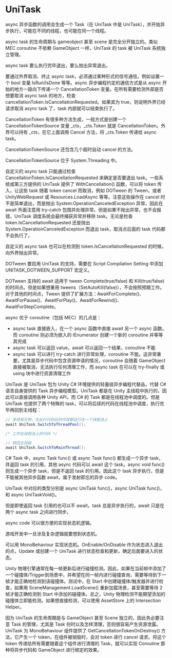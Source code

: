 # UniTask

async 异步函数的调用会生成一个 Task（在 UniTask 中是 UniTask），并开始异步执行，可能在不同的线程，也可能在同一个线程。

async task 的生命周期与 gameobject 甚至 scene 是完全分开独立的。类似 MEC coroutine 不依赖 GameObject 一样，UniTask 的 task 被 UniTask 系统独立管理。

async task 要么执行完毕退出，要么抛出异常退出。

要通过外界取消、终止 async task，必须通过某种形式的信号通信，例如设置一个 bool 变量 IsRun/IsDone 等等。async 异步编程约定的通信方式是从 async 开始的地方一路向下传递一个 CancellationToken 变量。在所有需要检测外部是否想要取消 async task 的地方，检查 cancellationToken.IsCancellationRequested。如果其为 true，则说明外界已经请求取消 async task 了，task 内部就可以结束执行了。

CancellationToken 有很多种方法生成，一般方式是创建一个 CancellationTokenSource 变量 _cts，_cts.Token 就是 CancellationToken。外界可以持有 _cts，在它上面调用 Cancel 方法，将 _cts.Token 传递给 async task。

CancellationTokenSource 还包含几个超时自动 cancel 的方法。

CancellationTokenSource 位于 System.Threading 中。

自定义的 async task 只能通过检查 CancellationToken.IsCancellationRequested 来确定是否要退出 task。一些系统或第三方提供的 UniTask 提供了 WithCancellation() 函数，可以将 token 传入，让这些 task 随着 token cancel 而取消，例如 DOTween 的 Tween，或者 UnityWebRequest 或 Resources.LoadAsync 等等。注意这些操作在 cancel 时不是简单退出，而是抛出 System.OperationCanceledException 异常，因此在 await 外面注意用 try-catch 包围并处理异常。但是如果不抛出异常，也不会报错，UniTask 调度系统会最终捕获异常并移除 task。无论是检查 token.IsCancellationRequested 还是抛出 System.OperationCanceledException 而退出 task，取消点后面的 task 代码都不会执行了。

自定义的 async task 也可以在检测到 token.IsCancellationRequested 的时候，向外界抛出异常。

DOTween 要启用 UniTask 的支持，需要在 Script Compilation Setting 中添加 UNITASK_DOTWEEN_SUPPORT 宏定义。

DOTween 支持的 await 适用于 tween Complete(true/false) 和 Kill(true/false) 的时间点。但是如果想重用 tweens（SetAutoKill(false)），不会按照预期工作。对于其他的时间点，Tween 提供了扩展方法：AwaitForComplete()、AwaitForPause()、AwaitForPlay()、AwaitForRewind()、AwaitForStepComplete。

async 优于 coroutine（包括 MEC）的几点是：

- async task 直接嵌入，在一个 async 函数中直接 await 另一个 async 函数。而 coroutine 则必须为嵌入的 IEnumerator 创建一个新的 coroutine 并等等其完成
- async task 可以返回 value，await 可以返回一个结果，coroutine 不能
- async task 可以进行 try-catch 进行异常处理，coroutine 不能。这非常重要，尤其是异步代码中包含资源申请的情况，coroutine 会随着 GameObject 直接被取消，无法执行任何清理工作，而 async task 在可以在 try-finally 或 using 块中进行资源清理工作

UniTask 是 UniTask 包为 Unity C# 环境提供的轻量级异步编程代替品，代替 C# 语言自身提供的 Task 异步编程模型。UniTask 都是在 Unity 主线程中执行的，因此可以直接调用各种 Unity API，而 C# 的 Task 都是在线程池中调度的。但是 UniTask 也提供了两个特殊的 task，可以将后续的代码在线程池中调度，执行完毕再回到主线程：

```C#
// 多线程示例，在此行代码后的内容都运行在一个线程池上
await UniTask.SwitchToThreadPool();

/* 工作在线程池上的代码 */

// 转回主线程
await UniTask.SwitchToMainThread();
```

C# Task 中，async Task func() 或 async Task<T> func() 都生成一个异步 task，并返回 task 的引用，其他 async 代码可以 await 这个 task。async void func() 则生成一个异步 task，但是不返回 task 的引用。因此这个 task 异步执行，但是不能被其他异步函数 await，属于发射即忘的异步 code。

UniTask 中对应的类型分别是 async UniTask func()，async UniTask<T> func()，和 async UniTaskVoid()。

但是即使返回 task 引用的也可以不 await，task 总是异步执行的，await 只是在两个 async task 之间进行同步。

async code 可以很方便的实现状态机逻辑。

游戏开发中一旦涉及复杂逻辑就要想到状态机。

可以用 MonoBehaviour 实现状态机。OnEnable/OnDisable 作为状态进入退出的点，Update 或创建一个 UniTask 进行状态检查和更新，确定后面要进入的状态。

Unity 物理引擎通常在每一帧更新后进行碰撞检测。因此，如果在当前帧中添加了一个碰撞体/Trigger到场景中，并希望在同一帧内进行碰撞查询，需要等待到下一帧才能正确地检测到该碰撞体。测试中，在 Start 中创建碰撞体/触发器并进行检查，如果用 SceneManagement.LoadScene() 重新加载场景，甚至需要等待 2 帧才能正确检测到 Start 中添加的碰撞体。总之，Unity 物理检测不能期望添加的碰撞体立即能检测。如果想直接检测，可以使用 AssetStore 上的 Intersection Helper。

因为 UniTask 的生命周期是与 GameObject 甚至 Scene 独立的，因此务必要注意 Task 的管理，尤其是 Task 何时以及怎样清理，否则很容易产生资源泄露。UniTask 为 MonoBehaviour 组件提供了 GetCancellationTokenOnDestroy() 方法，它产生一个 token，在组件被销毁时，会对 token 进行 cancel 请求。将这个 token 传递给所有需要随着这个组件进行清理的 Task，就可以实现 Coroutine 那种将异步代码和 GameObject 进行绑定的效果。

